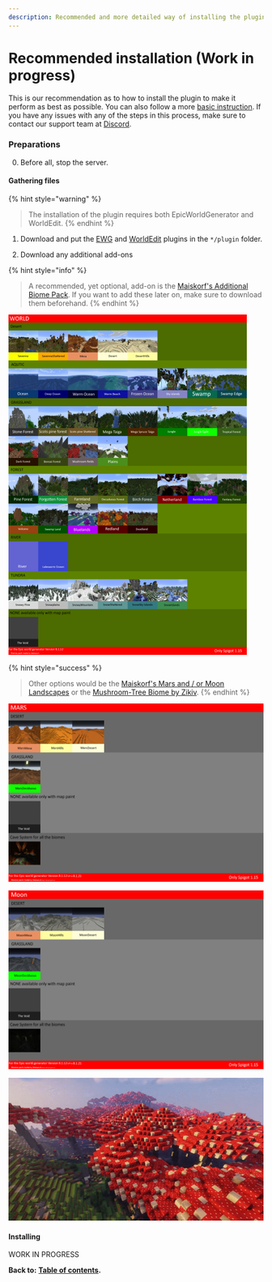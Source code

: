 ```yaml
---
description: Recommended and more detailed way of installing the plugin.
---
```


# Recommended installation \(Work in progress\)

This is our recommendation as to how to install the plugin to make it perform as best as possible. You can also follow a more [basic instruction](https://docs.dynamic-bytes.com/basic-installation). If you have any issues with any of the steps in this process, make sure to contact our support team at [Discord](https://discord.gg/Jq3ecb3).

### Preparations

0. Before all, stop the server.

#### Gathering files

{% hint style="warning" %}
> The installation of the plugin requires both EpicWorldGenerator and WorldEdit.
{% endhint %}

1. Download and put the [EWG](https://www.spigotmc.org/resources/epicworldgenerator-1-14-1-15-2-support-all-update-aquatic-features.8067/) and [WorldEdit](https://dev.bukkit.org/projects/worldedit) plugins in the `*/plugin` folder.

2. Download any additional add-ons

{% hint style="info" %}
> A recommended, yet optional, add-on is the [Maiskorf's Additional Biome Pack](https://1drv.ms/u/s!AmrRJ70wu8OUgZQbXJeaeZmp1FT41A?e=1Oejej). If you want to add these later on, make sure to download them beforehand.
{% endhint %}

![Maiskorf&apos;s Additional Biome Pack](../../.gitbook/assets/afbeelding%20%281%29.png)

{% hint style="success" %}
> Other options would be the [Maiskorf's Mars and / or Moon Landscapes](https://discordapp.com/channels/576841187256827905/576844840847802398/714083091504693278) or the [Mushroom-Tree Biome by Zikiv](https://discordapp.com/channels/576841187256827905/576844840847802398/710821492321157170).
{% endhint %}

![Maiskorf&apos;s Mars Landscapes](../../.gitbook/assets/afbeelding%20%287%29.png)

![Maiskorf&apos;s Moon Landscapes](../../.gitbook/assets/afbeelding%20%286%29.png)

![Zikiv&apos;s Mushroom Biome](../../.gitbook/assets/afbeelding%20%288%29.png)

#### Installing

WORK IN PROGRESS

**Back to:** [**Table of contents**](https://docs.dynamic-bytes.com/table-of-contents)**.**

